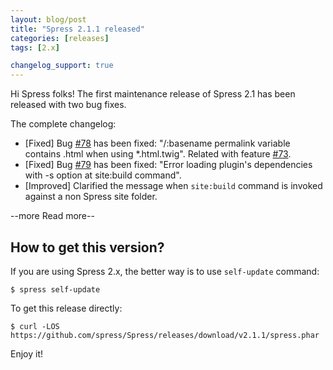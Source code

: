 ```yaml
---
layout: blog/post
title: "Spress 2.1.1 released"
categories: [releases]
tags: [2.x]

changelog_support: true
---
```

Hi Spress folks! The first maintenance release of Spress 2.1 has been released with two bug fixes.

The complete changelog:

* [Fixed] Bug [#78](https://github.com/spress/Spress/issues/78) has been fixed: "/:basename permalink variable contains .html when using *.html.twig". Related with feature [#73](https://github.com/spress/Spress/issues/73).
* [Fixed] Bug [#79](https://github.com/spress/Spress/issues/79) has been fixed: "Error loading plugin's dependencies with -s option at site:build command".
* [Improved] Clarified the message when `site:build` command is invoked against a non Spress site folder.

--more Read more--

## How to get this version?

If you are using Spress 2.x, the better way is to use `self-update` command:

```
$ spress self-update
``` 

To get this release directly:

```
$ curl -LOS https://github.com/spress/Spress/releases/download/v2.1.1/spress.phar
```

Enjoy it!
